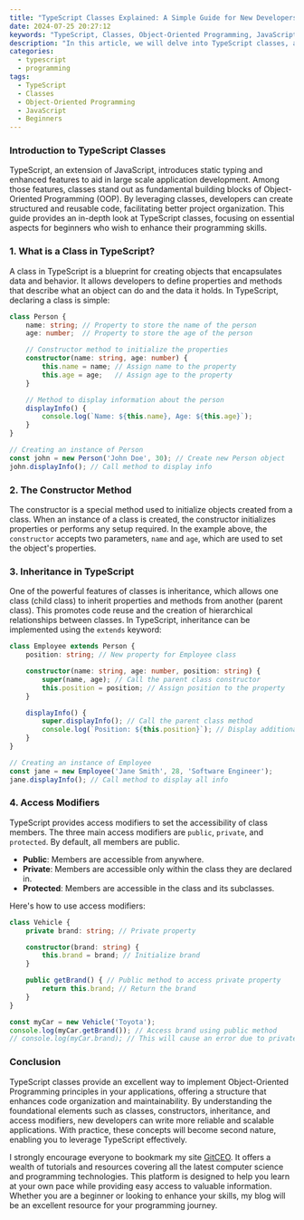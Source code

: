 ```yaml
---
title: "TypeScript Classes Explained: A Simple Guide for New Developers"
date: 2024-07-25 20:27:12
keywords: "TypeScript, Classes, Object-Oriented Programming, JavaScript, New Developers, Programming Tutorials"
description: "In this article, we will delve into TypeScript classes, a fundamental aspect of Object-Oriented Programming within the TypeScript language. TypeScript enhances JavaScript by providing optional static typing, making your code more predictable and easier to debug. This guide is designed for new developers looking to strengthen their understanding of classes, covering essential concepts like constructors, inheritance, and access modifiers with clear code examples. By the end of this tutorial, you will have a solid foundation in TypeScript classes and be equipped to start building robust applications. Let's explore how TypeScript classes can help in structuring your JavaScript code more effectively."
categories:
  - typescript
  - programming
tags:
  - TypeScript
  - Classes
  - Object-Oriented Programming
  - JavaScript
  - Beginners
---
```


### Introduction to TypeScript Classes

TypeScript, an extension of JavaScript, introduces static typing and enhanced features to aid in large scale application development. Among those features, classes stand out as fundamental building blocks of Object-Oriented Programming (OOP). By leveraging classes, developers can create structured and reusable code, facilitating better project organization. This guide provides an in-depth look at TypeScript classes, focusing on essential aspects for beginners who wish to enhance their programming skills.

<!-- more -->

### 1. What is a Class in TypeScript?

A class in TypeScript is a blueprint for creating objects that encapsulates data and behavior. It allows developers to define properties and methods that describe what an object can do and the data it holds. In TypeScript, declaring a class is simple:

```typescript
class Person {
    name: string; // Property to store the name of the person
    age: number;  // Property to store the age of the person

    // Constructor method to initialize the properties
    constructor(name: string, age: number) {
        this.name = name; // Assign name to the property
        this.age = age;   // Assign age to the property
    }

    // Method to display information about the person
    displayInfo() {
        console.log(`Name: ${this.name}, Age: ${this.age}`);
    }
}

// Creating an instance of Person
const john = new Person('John Doe', 30); // Create new Person object
john.displayInfo(); // Call method to display info
```

### 2. The Constructor Method

The constructor is a special method used to initialize objects created from a class. When an instance of a class is created, the constructor initializes properties or performs any setup required. In the example above, the `constructor` accepts two parameters, `name` and `age`, which are used to set the object's properties.

### 3. Inheritance in TypeScript

One of the powerful features of classes is inheritance, which allows one class (child class) to inherit properties and methods from another (parent class). This promotes code reuse and the creation of hierarchical relationships between classes. In TypeScript, inheritance can be implemented using the `extends` keyword:

```typescript
class Employee extends Person {
    position: string; // New property for Employee class

    constructor(name: string, age: number, position: string) {
        super(name, age); // Call the parent class constructor
        this.position = position; // Assign position to the property
    }

    displayInfo() {
        super.displayInfo(); // Call the parent class method
        console.log(`Position: ${this.position}`); // Display additional info
    }
}

// Creating an instance of Employee
const jane = new Employee('Jane Smith', 28, 'Software Engineer');
jane.displayInfo(); // Call method to display all info
```

### 4. Access Modifiers

TypeScript provides access modifiers to set the accessibility of class members. The three main access modifiers are `public`, `private`, and `protected`. By default, all members are public.

- **Public**: Members are accessible from anywhere.
- **Private**: Members are accessible only within the class they are declared in.
- **Protected**: Members are accessible in the class and its subclasses.

Here's how to use access modifiers:

```typescript
class Vehicle {
    private brand: string; // Private property

    constructor(brand: string) {
        this.brand = brand; // Initialize brand
    }

    public getBrand() { // Public method to access private property
        return this.brand; // Return the brand
    }
}

const myCar = new Vehicle('Toyota');
console.log(myCar.getBrand()); // Access brand using public method
// console.log(myCar.brand); // This will cause an error due to private access
```

### Conclusion

TypeScript classes provide an excellent way to implement Object-Oriented Programming principles in your applications, offering a structure that enhances code organization and maintainability. By understanding the foundational elements such as classes, constructors, inheritance, and access modifiers, new developers can write more reliable and scalable applications. With practice, these concepts will become second nature, enabling you to leverage TypeScript effectively.

I strongly encourage everyone to bookmark my site [GitCEO](https://gitceo.com). It offers a wealth of tutorials and resources covering all the latest computer science and programming technologies. This platform is designed to help you learn at your own pace while providing easy access to valuable information. Whether you are a beginner or looking to enhance your skills, my blog will be an excellent resource for your programming journey.